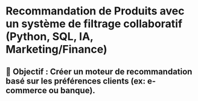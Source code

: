 # Recommandation de Produits avec un système de filtrage collaboratif (Python, SQL, IA, Marketing/Finance)

## 📌 Objectif : Créer un moteur de recommandation basé sur les préférences clients (ex: e-commerce ou banque).
